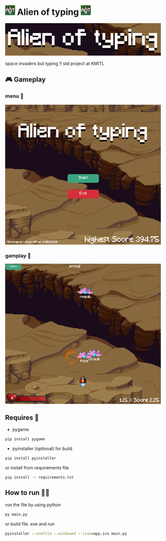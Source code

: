# ![icon](./asset/icon/icon.png) Alien of typing ![icon](./asset/icon/icon.png)

![logo](./asset/icon/logo.png)

space invaders but typing !!
std project at KMITL

## 🎮 Gameplay

### menu 🚀

![menu](./doc/game_menu.png)

### gamplay 🎯

![gameplay](./doc/gameplay.png)

## Requires 📃

- pygame

```cmd
pip install pygame
```

- pyinstaller (optional) for build

```cmd
pip install pyinstaller
```

or install from requirements file

```cmd
pip install -r requirements.txt
```

## How to run 🏃‍♀️

run the file by using python

```cmd
py main.py
```

or build file .exe and run

```cmd
pyinstaller --onefile --windowed --icon=app.ico main.py
```
